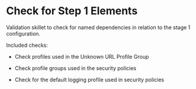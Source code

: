 # Check for Step 1 Elements

Validation skillet to check for named dependencies in relation to the stage 1
configuration.

Included checks:

* Check profiles used in the Unknown URL Profile Group

* Check profile groups used in the security policies

* Check for the default logging profile used in security policies

